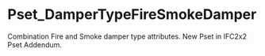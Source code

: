 # Pset_DamperTypeFireSmokeDamper

Combination Fire and Smoke damper type attributes.<!-- end of definition -->
New Pset in IFC2x2 Pset Addendum.
